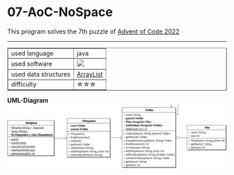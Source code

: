 # 07-AoC-NoSpace

This program solves the 7th puzzle of <a href="https://adventofcode.com/2022">Advent of Code 2022</a><br>
<hr>

<table border="1">
  <tr>
    <td>used language</td>
    <td>java</td>
  </tr>
  <tr>
    <td>used software</td>
    <td><a href="https://www.bluej.org/"><img src="https://www.bluej.org/bluej-icon-256-2x.png" width="30px"></a></td>
  </tr> 
    <tr>
     <td>used data structures</td>
     <td> <a href="https://docs.oracle.com/javase/7/docs/api/java/util/ArrayList.html">ArrayList</a></td>
   </tr> 
    <tr>
      <td>difficulty</td>
      <td>☆☆☆</td>
    </tr> 
</table>  

<b>UML-Diagram</b> 
<img src="https://github.com/herrhundt/07-AoC-NoSpace/blob/main/image.png">
